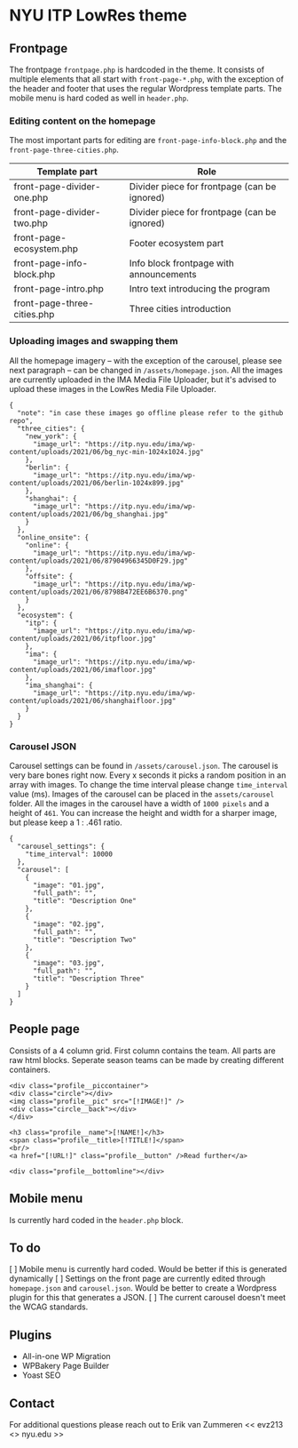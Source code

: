 # NYU ITP LowRes theme

## Frontpage
The frontpage ```frontpage.php``` is hardcoded in the theme. It consists of multiple elements that all start with ```front-page-*.php```, with the exception of the header and footer that uses the regular Wordpress template parts. The mobile menu is hard coded as well in ```header.php```.

### Editing content on the homepage
The most important parts for editing are ```front-page-info-block.php``` and the ```front-page-three-cities.php```.

| Template part               | Role                                         |
|-----------------------------|----------------------------------------------|
| front-page-divider-one.php  | Divider piece for frontpage (can be ignored) |
| front-page-divider-two.php  | Divider piece for frontpage (can be ignored) |
| front-page-ecosystem.php    | Footer ecosystem part                        |
| front-page-info-block.php   | Info block frontpage with announcements      |
| front-page-intro.php        | Intro text introducing the program           |
| front-page-three-cities.php | Three cities introduction                    |

### Uploading images and swapping them
All the homepage imagery – with the exception of the carousel, please see next paragraph – can be changed in ```/assets/homepage.json```. All the images are currently uploaded in the IMA Media File Uploader, but it's advised to upload these images in the LowRes Media File Uploader.

```
{
  "note": "in case these images go offline please refer to the github repo",
  "three_cities": {
    "new_york": {
      "image_url": "https://itp.nyu.edu/ima/wp-content/uploads/2021/06/bg_nyc-min-1024x1024.jpg"
    },
    "berlin": {
      "image_url": "https://itp.nyu.edu/ima/wp-content/uploads/2021/06/berlin-1024x899.jpg"
    },
    "shanghai": {
      "image_url": "https://itp.nyu.edu/ima/wp-content/uploads/2021/06/bg_shanghai.jpg"
    }
  },
  "online_onsite": {
    "online": {
      "image_url": "https://itp.nyu.edu/ima/wp-content/uploads/2021/06/87904966345D0F29.jpg"
    },
    "offsite": {
      "image_url": "https://itp.nyu.edu/ima/wp-content/uploads/2021/06/8798B472EE6B6370.png"
    }
  },
  "ecosystem": {
    "itp": {
      "image_url": "https://itp.nyu.edu/ima/wp-content/uploads/2021/06/itpfloor.jpg"
    },
    "ima": {
      "image_url": "https://itp.nyu.edu/ima/wp-content/uploads/2021/06/imafloor.jpg"
    },
    "ima_shanghai": {
      "image_url": "https://itp.nyu.edu/ima/wp-content/uploads/2021/06/shanghaifloor.jpg"
    }
  }
}
```

### Carousel JSON
Carousel settings can be found in ```/assets/carousel.json```. The carousel is very bare bones right now. Every x seconds it picks a random position in an array with images. To change the time interval please change ```time_interval``` value (ms). Images of the carousel can be placed in the ```assets/carousel``` folder. All the images in the carousel have a width of ```1000 pixels``` and a height of ```461```. You can increase the height and width for a sharper image, but please keep a 1 : .461 ratio.

```
{
  "carousel_settings": {
    "time_interval": 10000
  },
  "carousel": [
    {
      "image": "01.jpg",
      "full_path": "",
      "title": "Description One"
    },
    {
      "image": "02.jpg",
      "full_path": "",
      "title": "Description Two"
    },
    {
      "image": "03.jpg",
      "full_path": "",
      "title": "Description Three"
    }
  ]
}
```

## People page
Consists of a 4 column grid. First column contains the team. All parts are raw html blocks. Seperate season teams can be made by creating different containers.

```
<div class="profile__piccontainer">
<div class="circle"></div>
<img class="profile__pic" src="[!IMAGE!]" />
<div class="circle__back"></div>
</div>

<h3 class="profile__name">[!NAME!]</h3>
<span class="profile__title>[!TITLE!]</span>
<br/>
<a href="[!URL!]" class="profile__button" />Read further</a>

<div class="profile__bottomline"></div>
```

## Mobile menu
Is currently hard coded in the ```header.php``` block.

## To do
[ ] Mobile menu is currently hard coded. Would be better if this is generated dynamically
[ ] Settings on the front page are currently edited through ```homepage.json``` and ```carousel.json```. Would be better to create a Wordpress plugin for this that generates a JSON.
[ ] The current carousel doesn't meet the WCAG standards.

## Plugins

* All-in-one WP Migration
* WPBakery Page Builder
* Yoast SEO

## Contact
For additional questions please reach out to Erik van Zummeren << evz213 <> nyu.edu >>